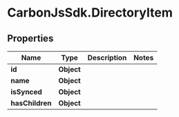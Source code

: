 # CarbonJsSdk.DirectoryItem

## Properties

Name | Type | Description | Notes
------------ | ------------- | ------------- | -------------
**id** | **Object** |  | 
**name** | **Object** |  | 
**isSynced** | **Object** |  | 
**hasChildren** | **Object** |  | 


